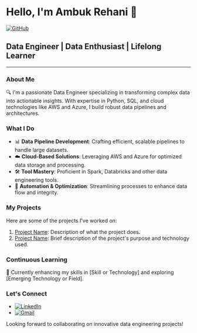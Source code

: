 # Hello, I'm Ambuk Rehani 👋


[![GitHub](https://img.shields.io/badge/GitHub-000000?style=for-the-badge&logo=GitHub&logoColor=white)](https://github.com/ambuk)


## Data Engineer | Data Enthusiast | Lifelong Learner

---

### About Me
🔍 I'm a passionate Data Engineer specializing in transforming complex data into actionable insights. With expertise in Python, SQL, and cloud technologies like AWS and Azure, I build robust data pipelines and architectures.

### What I Do
- 📊 **Data Pipeline Development**: Crafting efficient, scalable pipelines to handle large datasets.
- ☁️ **Cloud-Based Solutions**: Leveraging AWS and Azure for optimized data storage and processing.
- 🛠️ **Tool Mastery**: Proficient in Spark, Databricks and other data engineering tools.
- 🤖 **Automation & Optimization**: Streamlining processes to enhance data flow and integrity.

### My Projects
Here are some of the projects I've worked on:
1. [Project Name](GitHub-Link): Description of what the project does.
2. [Project Name](GitHub-Link): Brief description of the project's purpose and technology used.

### Continuous Learning
🌱 Currently enhancing my skills in [Skill or Technology] and exploring [Emerging Technology or Field].

### Let's Connect
- [![LinkedIn](https://img.shields.io/badge/LinkedIn-0077B5?style=for-the-badge&logo=linkedin&logoColor=white)](https://www.linkedin.com/in/ambuk-rehani/)
- [![Gmail](https://img.shields.io/badge/Gmail-D14836?style=for-the-badge&logo=gmail&logoColor=white)](mailto:arehani@asu.edu)

Looking forward to collaborating on innovative data engineering projects!
